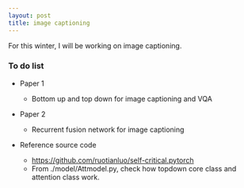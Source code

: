 ```yaml
---
layout: post
title: image captioning
---
```

For this winter, I will be working on image captioning.

### To do list

* Paper 1
  * Bottom up and top down for image captioning and VQA
  
* Paper 2
  * Recurrent fusion network for image captioning

* Reference source code
  * https://github.com/ruotianluo/self-critical.pytorch 
  * From ./model/Attmodel.py, check how topdown core class and attention class work. 
